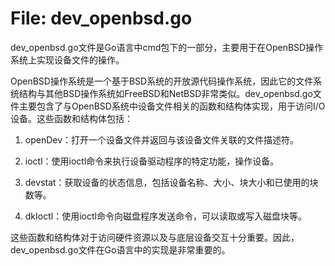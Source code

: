 # File: dev_openbsd.go

dev_openbsd.go文件是Go语言中cmd包下的一部分，主要用于在OpenBSD操作系统上实现设备文件的操作。

OpenBSD操作系统是一个基于BSD系统的开放源代码操作系统，因此它的文件系统结构与其他BSD操作系统如FreeBSD和NetBSD非常类似。dev_openbsd.go文件主要包含了与OpenBSD系统中设备文件相关的函数和结构体实现，用于访问I/O设备。这些函数和结构体包括：

1. openDev：打开一个设备文件并返回与该设备文件关联的文件描述符。

2. ioctl：使用ioctl命令来执行设备驱动程序的特定功能，操作设备。

3. devstat：获取设备的状态信息，包括设备名称、大小、块大小和已使用的块数等。

4. dkIoctl：使用ioctl命令向磁盘程序发送命令，可以读取或写入磁盘块等。

这些函数和结构体对于访问硬件资源以及与底层设备交互十分重要。因此，dev_openbsd.go文件在Go语言中的实现是非常重要的。

